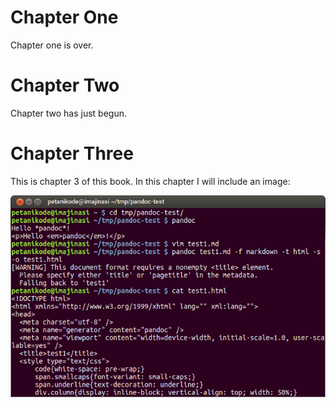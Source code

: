 # Chapter One

Chapter one is over.

# Chapter Two

Chapter two has just begun.

# Chapter Three

This is chapter 3 of this book. In this chapter I will include an image:

![Pandoc Testing](images/test-pandoc.png)
